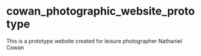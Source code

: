 # cowan_photographic_website_prototype
This is a prototype website created for leisure photographer Nathaniel Cowan
